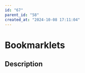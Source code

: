 ```yaml
---
id: "67"
parent_id: "58"
created_at: "2024-10-08 17:11:04"
---
```


# Bookmarklets

## Description


